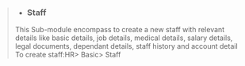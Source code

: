 >- ### Staff
>This Sub-module encompass to create a new staff with relevant details like basic details, job details, medical details, salary details, legal documents, dependant details, staff history and account detail
To create staff:HR> Basic> Staff 